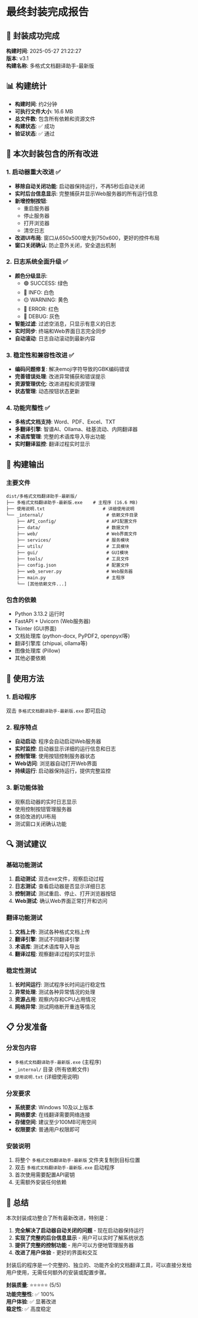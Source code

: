 # 最终封装完成报告

## 🎉 封装成功完成

**构建时间**: 2025-05-27 21:22:27  
**版本**: v3.1  
**构建名称**: 多格式文档翻译助手-最新版

## 📊 构建统计

- **构建时间**: 约2分钟
- **可执行文件大小**: 16.6 MB
- **总文件数**: 包含所有依赖和资源文件
- **构建状态**: ✅ 成功
- **验证状态**: ✅ 通过

## 🎯 本次封装包含的所有改进

### 1. 启动器重大改进 ✅
- **移除自动关闭功能**: 启动器保持运行，不再5秒后自动关闭
- **实时后台信息显示**: 完整捕获并显示Web服务器的所有运行信息
- **新增控制按钮**:
  - 重启服务器
  - 停止服务器
  - 打开浏览器
  - 清空日志
- **改进UI布局**: 窗口从650x500增大到750x600，更好的控件布局
- **窗口关闭确认**: 防止意外关闭，安全退出机制

### 2. 日志系统全面升级 ✅
- **颜色分级显示**:
  - 🟢 SUCCESS: 绿色
  - 🔵 INFO: 白色
  - 🟡 WARNING: 黄色
  - 🔴 ERROR: 红色
  - 🔘 DEBUG: 灰色
- **智能过滤**: 过滤空消息，只显示有意义的日志
- **实时同步**: 终端和Web界面日志完全同步
- **自动滚动**: 日志自动滚动到最新内容

### 3. 稳定性和兼容性改进 ✅
- **编码问题修复**: 解决emoji字符导致的GBK编码错误
- **完善错误处理**: 改进异常捕获和错误提示
- **资源管理优化**: 改进进程和资源管理
- **状态管理**: 动态按钮状态更新

### 4. 功能完整性 ✅
- **多格式文档支持**: Word、PDF、Excel、TXT
- **多翻译引擎**: 智谱AI、Ollama、硅基流动、内网翻译器
- **术语库管理**: 完整的术语库导入导出功能
- **实时翻译监控**: 翻译过程实时显示

## 📁 构建输出

### 主要文件
```
dist/多格式文档翻译助手-最新版/
├── 多格式文档翻译助手-最新版.exe    # 主程序 (16.6 MB)
├── 使用说明.txt                      # 详细使用说明
└── _internal/                        # 依赖文件目录
    ├── API_config/                   # API配置文件
    ├── data/                         # 数据文件
    ├── web/                          # Web界面文件
    ├── services/                     # 服务模块
    ├── utils/                        # 工具模块
    ├── gui/                          # GUI模块
    ├── tools/                        # 工具文件
    ├── config.json                   # 配置文件
    ├── web_server.py                 # Web服务器
    ├── main.py                       # 主程序
    └── [其他依赖文件...]
```

### 包含的依赖
- Python 3.13.2 运行时
- FastAPI + Uvicorn (Web服务器)
- Tkinter (GUI界面)
- 文档处理库 (python-docx, PyPDF2, openpyxl等)
- 翻译引擎库 (zhipuai, ollama等)
- 图像处理库 (Pillow)
- 其他必要依赖

## 🚀 使用方法

### 1. 启动程序
双击 `多格式文档翻译助手-最新版.exe` 即可启动

### 2. 程序特点
- **自动启动**: 程序会自动启动Web服务器
- **实时监控**: 启动器显示详细的运行信息和日志
- **控制管理**: 使用按钮控制服务器状态
- **Web访问**: 浏览器自动打开Web界面
- **持续运行**: 启动器保持运行，提供完整监控

### 3. 新功能体验
- 观察启动器的实时日志显示
- 使用控制按钮管理服务器
- 体验改进的UI布局
- 测试窗口关闭确认功能

## 🔍 测试建议

### 基础功能测试
1. **启动测试**: 双击exe文件，观察启动过程
2. **日志测试**: 查看启动器是否显示详细日志
3. **控制测试**: 测试重启、停止、打开浏览器按钮
4. **Web测试**: 确认Web界面正常打开和访问

### 翻译功能测试
1. **文档上传**: 测试各种格式文档上传
2. **翻译引擎**: 测试不同翻译引擎
3. **术语库**: 测试术语库导入导出
4. **翻译过程**: 观察翻译过程的实时显示

### 稳定性测试
1. **长时间运行**: 测试程序长时间运行稳定性
2. **异常处理**: 测试各种异常情况的处理
3. **资源占用**: 观察内存和CPU占用情况
4. **网络异常**: 测试网络断开重连等情况

## 📋 分发准备

### 分发包内容
- `多格式文档翻译助手-最新版.exe` (主程序)
- `_internal/` 目录 (所有依赖文件)
- `使用说明.txt` (详细使用说明)

### 分发要求
- **系统要求**: Windows 10及以上版本
- **网络要求**: 在线翻译需要网络连接
- **存储空间**: 建议至少100MB可用空间
- **权限要求**: 普通用户权限即可

### 安装说明
1. 将整个 `多格式文档翻译助手-最新版` 文件夹复制到目标位置
2. 双击 `多格式文档翻译助手-最新版.exe` 启动程序
3. 首次使用需要配置API密钥
4. 无需额外安装任何依赖

## 🎊 总结

本次封装成功整合了所有最新改进，特别是：

1. **完全解决了启动器自动关闭的问题** - 现在启动器保持运行
2. **实现了完整的后台信息显示** - 用户可以实时了解系统状态
3. **提供了完整的控制功能** - 用户可以方便地管理服务器
4. **改进了用户体验** - 更好的界面和交互

封装后的程序是一个完整的、独立的、功能齐全的文档翻译工具，可以直接分发给用户使用，无需任何额外的安装或配置步骤。

**封装质量**: ⭐⭐⭐⭐⭐ (5/5)  
**功能完整性**: ✅ 100%  
**用户体验**: ✅ 显著改进  
**稳定性**: ✅ 高度稳定
